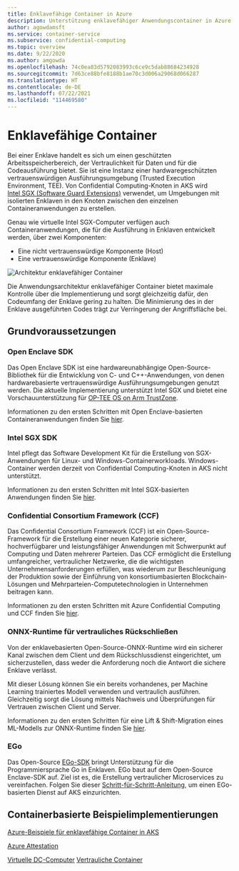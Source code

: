 ```yaml
---
title: Enklavefähige Container in Azure
description: Unterstützung enklavefähiger Anwendungscontainer in Azure Kubernetes Service (AKS)
author: agowdamsft
ms.service: container-service
ms.subservice: confidential-computing
ms.topic: overview
ms.date: 9/22/2020
ms.author: amgowda
ms.openlocfilehash: 74c0ea83d5792083993c6ce9c5dab88684234928
ms.sourcegitcommit: 7d63ce88bfe8188b1ae70c3d006a29068d066287
ms.translationtype: HT
ms.contentlocale: de-DE
ms.lasthandoff: 07/22/2021
ms.locfileid: "114469580"
---
```

# <a name="enclave-aware-containers"></a>Enklavefähige Container

Bei einer Enklave handelt es sich um einen geschützten Arbeitsspeicherbereich, der Vertraulichkeit für Daten und für die Codeausführung bietet. Sie ist eine Instanz einer hardwaregeschützten vertrauenswürdigen Ausführungsumgebung (Trusted Execution Environment, TEE). Von Confidential Computing-Knoten in AKS wird [Intel SGX (Software Guard Extensions)](https://software.intel.com/sgx) verwendet, um Umgebungen mit isolierten Enklaven in den Knoten zwischen den einzelnen Containeranwendungen zu erstellen.

Genau wie virtuelle Intel SGX-Computer verfügen auch Containeranwendungen, die für die Ausführung in Enklaven entwickelt werden, über zwei Komponenten:

- Eine nicht vertrauenswürdige Komponente (Host)
- Eine vertrauenswürdige Komponente (Enklave)

![Architektur enklavefähiger Container](./media/enclave-aware-containers/enclaveawarecontainer.png)

Die Anwendungsarchitektur enklavefähiger Container bietet maximale Kontrolle über die Implementierung und sorgt gleichzeitig dafür, den Codeumfang der Enklave gering zu halten. Die Minimierung des in der Enklave ausgeführten Codes trägt zur Verringerung der Angriffsfläche bei.   

## <a name="enablers"></a>Grundvoraussetzungen

### <a name="open-enclave-sdk"></a>Open Enclave SDK
Das Open Enclave SDK ist eine hardwareunabhängige Open-Source-Bibliothek für die Entwicklung von C- und C++-Anwendungen, von denen hardwarebasierte vertrauenswürdige Ausführungsumgebungen genutzt werden. Die aktuelle Implementierung unterstützt Intel SGX und bietet eine Vorschauunterstützung für [OP-TEE OS on Arm TrustZone](https://optee.readthedocs.io/en/latest/general/about.html).

Informationen zu den ersten Schritten mit Open Enclave-basierten Containeranwendungen finden Sie [hier](https://github.com/openenclave/openenclave/tree/master/docs/GettingStartedDocs).

### <a name="intel-sgx-sdk"></a>Intel SGX SDK
Intel pflegt das Software Development Kit für die Erstellung von SGX-Anwendungen für Linux- und Windows-Containerworkloads. Windows-Container werden derzeit von Confidential Computing-Knoten in AKS nicht unterstützt.

Informationen zu den ersten Schritten mit Intel SGX-basierten Anwendungen finden Sie [hier](https://software.intel.com/content/www/us/en/develop/topics/software-guard-extensions/sdk.html).

### <a name="confidential-consortium-framework-ccf"></a>Confidential Consortium Framework (CCF)
Das Confidential Consortium Framework (CCF) ist ein Open-Source-Framework für die Erstellung einer neuen Kategorie sicherer, hochverfügbarer und leistungsfähiger Anwendungen mit Schwerpunkt auf Computing und Daten mehrerer Parteien. Das CCF ermöglicht die Erstellung umfangreicher, vertraulicher Netzwerke, die die wichtigsten Unternehmensanforderungen erfüllen, was wiederum zur Beschleunigung der Produktion sowie der Einführung von konsortiumbasierten Blockchain-Lösungen und Mehrparteien-Computetechnologien in Unternehmen beitragen kann.

Informationen zu den ersten Schritten mit Azure Confidential Computing und CCF finden Sie [hier](https://github.com/Microsoft/CCF).

### <a name="confidential-inferencing-onnx-runtime"></a>ONNX-Runtime für vertrauliches Rückschließen

Von der enklavebasierten Open-Source-ONNX-Runtime wird ein sicherer Kanal zwischen dem Client und dem Rückschlussdienst eingerichtet, um sicherzustellen, dass weder die Anforderung noch die Antwort die sichere Enklave verlässt. 

Mit dieser Lösung können Sie ein bereits vorhandenes, per Machine Learning trainiertes Modell verwenden und vertraulich ausführen. Gleichzeitig sorgt die Lösung mittels Nachweis und Überprüfungen für Vertrauen zwischen Client und Server. 

Informationen zu den ersten Schritten für eine Lift & Shift-Migration eines ML-Modells zur ONNX-Runtime finden Sie [hier](https://aka.ms/confidentialinference).

### <a name="ego"></a>EGo

Das Open-Source [EGo-SDK](https://www.ego.dev) bringt Unterstützung für die Programmiersprache Go in Enklaven. EGo baut auf dem Open-Source Enclave-SDK auf. Ziel ist es, die Erstellung vertraulicher Microservices zu vereinfachen. Folgen Sie dieser [Schritt-für-Schritt-Anleitung](https://github.com/edgelesssys/ego/tree/master/samples/aks), um einen EGo-basierten Dienst auf AKS einzurichten.

## <a name="container-based-sample-implementations"></a>Containerbasierte Beispielimplementierungen

[Azure-Beispiele für enklavefähige Container in AKS](https://github.com/Azure-Samples/confidential-computing/tree/main/containersamples)

<!-- LINKS - external -->
[Azure Attestation](../attestation/overview.md)


<!-- LINKS - internal -->
[Virtuelle DC-Computer](./virtual-machine-solutions.md)
[Vertrauliche Container](./confidential-containers.md)
